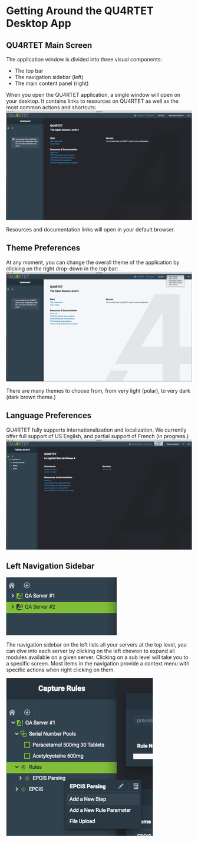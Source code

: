 # Getting Around the QU4RTET Desktop App

## QU4RTET Main Screen

The application window is divided into three visual components:

* The top bar
* The navigation sidebar (left)
* The main content panel (right)

When you open the QU4RTET application, a single window will open on your desktop. It contains links to resources on QU4RTET as well as the most common actions and shortcuts:
![Dashboard view](./screenshots/main-screen/1.png)

Resources and documentation links will open in your default browser.

## Theme Preferences

At any moment, you can change the overall theme of the application by clicking on the right drop-down in the top bar:
![theme drop down](./screenshots/main-screen/3.png)

There are many themes to choose from, from very light (polar), to very dark (dark brown theme.)

## Language Preferences

QU4RTET fully supports internationalization and localization. We currently offer full support of US English, and partial support of French (in progress.)
![French translation](./screenshots/main-screen/7.png)

## Left Navigation Sidebar

![navigation](./screenshots/main-screen/8.png)

The navigation sidebar on the left lists all your servers at the top level, you can dive into each server by clicking on the left chevron to expand all modules available on a given server. Clicking on a sub level will take you to a specific screen. Most items in the navigation provide a context menu with specific actions when right clicking on them.

![navigation](./screenshots/capture/4.png)
